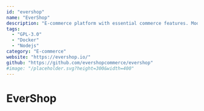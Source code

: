 ```yaml
---
id: "evershop"
name: "EverShop"
description: "E-commerce platform with essential commerce features. Modular architecture and fully customizable."
tags:
  - "GPL-3.0"
  - "Docker"
  - "Nodejs"
category: "E-commerce"
website: "https://evershop.io/"
github: "https://github.com/evershopcommerce/evershop"
#image: "/placeholder.svg?height=300&width=400"
---
```


# EverShop
